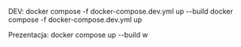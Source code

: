 DEV:
docker compose -f docker-compose.dev.yml up --build
docker compose -f docker-compose.dev.yml up

Prezentacja:
docker compose up --build
w
